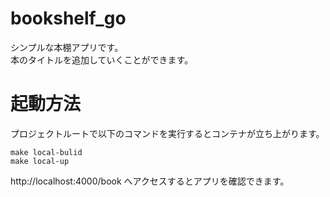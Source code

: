 # bookshelf_go
シンプルな本棚アプリです。<br>
本のタイトルを追加していくことができます。

# 起動方法
プロジェクトルートで以下のコマンドを実行するとコンテナが立ち上がります。
```
make local-bulid
make local-up
```
http://localhost:4000/book へアクセスするとアプリを確認できます。